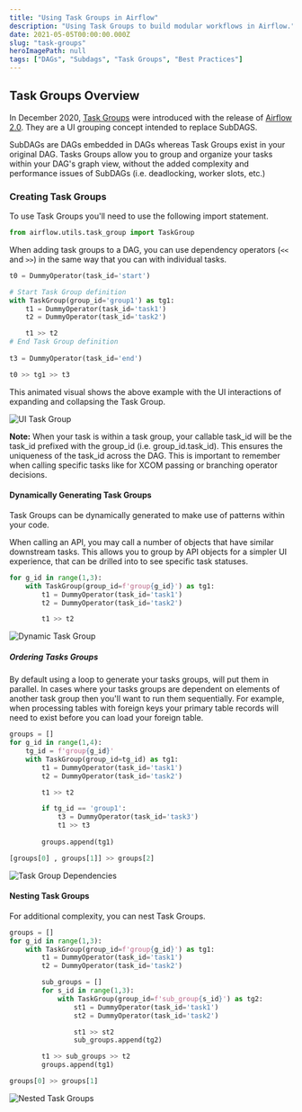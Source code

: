 ```yaml
---
title: "Using Task Groups in Airflow"
description: "Using Task Groups to build modular workflows in Airflow."
date: 2021-05-05T00:00:00.000Z
slug: "task-groups"
heroImagePath: null
tags: ["DAGs", "Subdags", "Task Groups", "Best Practices"]
---
```


## Task Groups Overview

In December 2020, [Task Groups](https://airflow.apache.org/docs/apache-airflow/stable/concepts.html#taskgroup) were introduced with the release of [Airflow 2.0](https://www.astronomer.io/blog/introducing-airflow-2-0). They are a UI grouping concept intended to replace SubDAGS.

SubDAGs are DAGs embedded in DAGs whereas Task Groups exist in your original DAG. Tasks Groups allow you to group and organize your tasks within your DAG's graph view, without the added complexity and performance issues of SubDAGs (i.e. deadlocking, worker slots, etc.)

### Creating Task Groups

To use Task Groups you'll need to use the following import statement.

```python 
from airflow.utils.task_group import TaskGroup
```

When adding task groups to a DAG, you can use dependency operators (`<<` and `>>`) in the same way that you can with individual tasks. 

```python
t0 = DummyOperator(task_id='start')

# Start Task Group definition
with TaskGroup(group_id='group1') as tg1:
    t1 = DummyOperator(task_id='task1')
    t2 = DummyOperator(task_id='task2')

    t1 >> t2
# End Task Group definition
    
t3 = DummyOperator(task_id='end')

t0 >> tg1 >> t3
```

This animated visual shows the above example with the UI interactions of expanding and collapsing the Task Group.

![UI Task Group](https://assets2.astronomer.io/main/guides/task-groups/task_groups_ui.gif)

**Note:** When your task is within a task group, your callable task_id will be the task_id prefixed with the group_id (i.e. group_id.task_id). This ensures the uniqueness of the task_id across the DAG. This is important to remember when calling specific tasks like for XCOM passing or branching operator decisions. 

#### Dynamically Generating Task Groups

Task Groups can be dynamically generated to make use of patterns within your code. 

When calling an API, you may call a number of objects that have similar downstream tasks. This allows you to group by API objects for a simpler UI experience, that can be drilled into to see specific task statuses.

```python
for g_id in range(1,3):
    with TaskGroup(group_id=f'group{g_id}') as tg1:
        t1 = DummyOperator(task_id='task1')
        t2 = DummyOperator(task_id='task2')

        t1 >> t2

```

![Dynamic Task Group](https://assets2.astronomer.io/main/guides/task-groups/dynamic_task_groups.png)

##### Ordering Tasks Groups

By default using a loop to generate your tasks groups, will put them in parallel. In cases where your tasks groups are dependent on elements of another task group then you'll want to run them sequentially. For example, when processing tables with foreign keys your primary table records will need to exist before you can load your foreign table.

```python
groups = []
for g_id in range(1,4):
    tg_id = f'group{g_id}'
    with TaskGroup(group_id=tg_id) as tg1:
        t1 = DummyOperator(task_id='task1')
        t2 = DummyOperator(task_id='task2')

        t1 >> t2

        if tg_id == 'group1':
            t3 = DummyOperator(task_id='task3')
            t1 >> t3
                
        groups.append(tg1)

[groups[0] , groups[1]] >> groups[2]
```

![Task Group Dependencies](https://assets2.astronomer.io/main/guides/task-groups/task_group_dependencies.png)

#### Nesting Task Groups

For additional complexity, you can nest Task Groups. 

```python
groups = []
for g_id in range(1,3):
    with TaskGroup(group_id=f'group{g_id}') as tg1:
        t1 = DummyOperator(task_id='task1')
        t2 = DummyOperator(task_id='task2')

        sub_groups = []
        for s_id in range(1,3):
            with TaskGroup(group_id=f'sub_group{s_id}') as tg2:
                st1 = DummyOperator(task_id='task1')
                st2 = DummyOperator(task_id='task2')

                st1 >> st2
                sub_groups.append(tg2)

        t1 >> sub_groups >> t2
        groups.append(tg1)

groups[0] >> groups[1]
```

![Nested Task Groups](https://assets2.astronomer.io/main/guides/task-groups/nested_task_groups.png)
